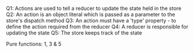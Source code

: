 Q1: Actions are used to tell a reducer to update the state held in the store
Q2: An action is an object literal which is passed as a parameter to the store's dispatch method
Q3: An action must have a 'type' property - to define the action required from the reducer
Q4: A reducer is responsible for updating the state
Q5: The store keeps track of the state

Pure functions:
1, 3 & 5
